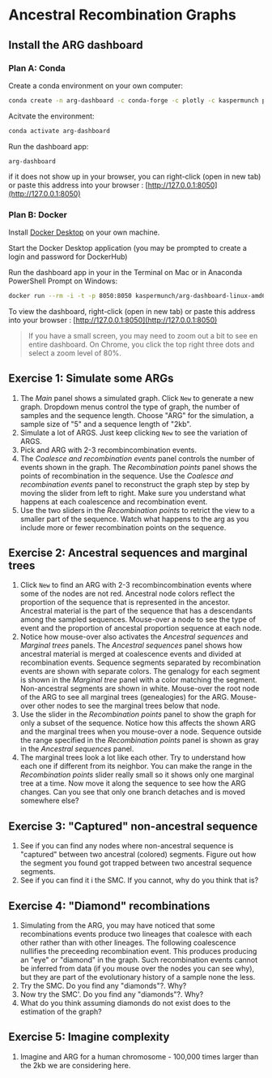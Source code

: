 # Ancestral Recombination Graphs

## Install the ARG dashboard

### Plan A: Conda

Create a conda environment on your own computer:

```bash
conda create -n arg-dashboard -c conda-forge -c plotly -c kaspermunch popgen-dashboards=1.1.5
```

Acitvate the environment:

```bash
conda activate arg-dashboard
```

Run the dashboard app:

    arg-dashboard

if it does not show up in your browser, you can right-click (open in new tab) or paste this address into your browser : [http://127.0.0.1:8050](http://127.0.0.1:8050)

### Plan B: Docker

Install [Docker Desktop](https://www.docker.com/products/docker-desktop/) on your own machine. 

Start the Docker Desktop application (you may be prompted to create a login and password for DockerHub)

Run the dashboard app in your in the Terminal on Mac or in Anaconda PowerShell Prompt on Windows:

```bash
docker run --rm -i -t -p 8050:8050 kaspermunch/arg-dashboard-linux-amd64:1.1.5
```

To view the dashboard, right-click (open in new tab) or paste this address into your browser : [http://127.0.0.1:8050](http://127.0.0.1:8050)


> If you have a small screen, you may need to zoom out a bit to see en entire dashboard. On Chrome, you click the top right three dots and select a zoom level of 80%.

## Exercise 1: Simulate some ARGs

1. The *Main* panel shows a simulated graph. Click `New` to generate a new graph. Dropdown menus control the type of graph, the number of samples and the sequence length. Choose "ARG" for the simulation, a sample size of "5" and a sequence length of "2kb". 
2. Simulate a lot of ARGS. Just keep clicking `New` to see the variation of ARGS.
3. Pick and ARG with 2-3 recombincombination events.
4. The *Coalesce and recombination events* panel controls the number of events shown in the graph. The *Recombination points* panel shows the points of recombination in the sequence. Use the *Coalesce and recombination events* panel to reconstruct the graph step by step by moving the slider from left to right. Make sure you understand what happens at each coalescence and recombination event.
5. Use the two sliders in the *Recombination points* to retrict the view to a smaller part of the sequence. Watch what happens to the arg as you include more or fewer recombination points on the sequence.

## Exercise 2: Ancestral sequences and marginal trees

1. Click `New` to find an ARG with 2-3 recombincombination events where some of the nodes are not red. Ancestral node colors reflect the proportion of the sequence that is represented in the ancestor. Ancestral material is the part of the sequence that has a descendants among the sampled sequences. Mouse-over a node to see the type of event and the proportion of ancestal proportion sequence at each node. 
2. Notice how mouse-over also activates the *Ancestral sequences* and *Marginal trees* panels. The *Ancestral sequences* panel shows how ancestral material is merged at coalescence events and divided at recombination events. Sequence segments separated by recombination events are shown with separate colors. The genalogy for each segment is shown in the *Marginal tree* panel with a color matching the segment. Non-ancestral segments are shown in white. Mouse-over the root node of the ARG to see all marginal trees (genealogies) for the ARG. Mouse-over other nodes to see the marginal trees below that node.
3. Use the slider in the  *Recombination points* panel to show the graph for only a subset of the sequence. Notice how this affects the shown ARG and the marginal trees when you mouse-over a node. Sequence outside the range specified in the *Recombination points* panel is shown as gray in the *Ancestral sequences* panel.
4. The marginal trees look a lot like each other. Try to understand how each one if different from its neighbor. You can make the range in the *Recombination points* slider really small so it shows only one marginal tree at a time. Now move it along the sequence to see how the ARG changes. Can you see that only one branch detaches and is moved somewhere else?

## Exercise 3: "Captured" non-ancestral sequence

1. See if you can find any nodes where non-ancestral sequence is "captured" between two ancestral (colored) segments. Figure out how the segment you found got trapped between two ancestral sequence segments.
2. See if you can find it i the SMC. If you cannot, why do you think that is?

## Exercise 4: "Diamond" recombinations

1. Simulating from the ARG, you may have noticed that some recombinations events produce two lineages that coalesce with each other rather than with other lineages. The following coalescence nullifies the preceeding recombination event. This produces producing an "eye" or "diamond" in the graph. Such recombination events cannot be inferred from data (if you mouse over the nodes you can see why), but they are part of the evolutionary history of a sample none the less.
2. Try the SMC. Do you find any "diamonds"?. Why?
3. Now try the SMC'. Do you find any "diamonds"?. Why?
4. What do you think assuming diamonds do not exist does to the estimation of the graph?

## Exercise 5: Imagine complexity

1. Imagine and ARG for a human chromosome - 100,000 times larger than the 2kb we are considering here.


<!-- Log into [UCloud](https://cloud.sdu.dk/app/dashboard) and complete this part of the exercise there. -->


<!-- Set this up on your own machine

```
conda create --name popgen-dashboards -c conda-forge -c plotly -c kaspermunch popgen-dashboards
```

First, clone the following github: 

git clone https://github.com/kaspermunch/popgen-dashboards/

Then download the notebook by right-clicking <a href="https://raw.githubusercontent.com/kaspermunch/PopulationGenomicsCourse/master/Notebooks/arg-dashboard.ipynb" download="arg-dashboard.ipynb">
this link
</a> and "choose save link as". Place it in the popgen_dashboards folder, and run it using jupyter notebook -e popgen-dashboards -->
